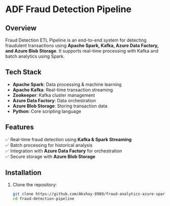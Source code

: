 # ADF Fraud Detection Pipeline  

## Overview  
Fraud Detection ETL Pipeline is an end-to-end system for detecting fraudulent transactions using **Apache Spark, Kafka, Azure Data Factory, and Azure Blob Storage**. It supports real-time processing with Kafka and batch analytics using Spark.  

## Tech Stack  
- **Apache Spark**: Data processing & machine learning  
- **Apache Kafka**: Real-time transaction streaming  
- **Zookeeper**: Kafka cluster management  
- **Azure Data Factory**: Data orchestration  
- **Azure Blob Storage**: Storing transaction data  
- **Python**: Core scripting language  

## Features  
✅ Real-time fraud detection using **Kafka & Spark Streaming**  
✅ Batch processing for historical analysis  
✅ Integration with **Azure Data Factory** for orchestration  
✅ Secure storage with **Azure Blob Storage**  

## Installation  

1. Clone the repository:  
   ```sh
   git clone https://github.com/Akshay-8989/fraud-analytics-azure-spark.git
   cd fraud-detection-pipeline
